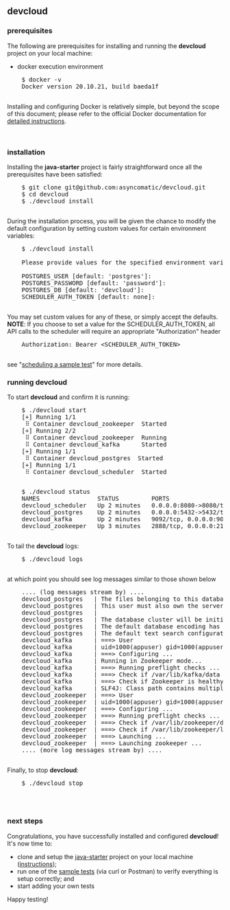 ## devcloud


### prerequisites
The following are prerequisites for installing and running the **devcloud** project on your local machine:

- docker execution environment
<pre>
    $ docker -v
    Docker version 20.10.21, build baeda1f

</pre>

Installing and configuring Docker is relatively simple, but beyond the scope of this document; 
please refer to the official Docker documentation for [detailed instructions](https://docs.docker.com/get-docker/).

&nbsp;
### installation
Installing the **java-starter** project is fairly straightforward once all the prerequisites have been satisfied:
<pre>
    $ git clone git@github.com:asyncomatic/devcloud.git
    $ cd devcloud
    $ ./devcloud install

</pre>

During the installation process, you will be given the chance to modify the default configuration by setting custom 
values for certain environment variables:
<pre>
    $ ./devcloud install

    Please provide values for the specified environment variables, or hit &lt;Enter&gt; to accept the defaults:

    POSTGRES_USER [default: 'postgres']:
    POSTGRES_PASSWORD [default: 'password']:
    POSTGRES_DB [default: 'devcloud']:
    SCHEDULER_AUTH_TOKEN [default: none]:

</pre>

You may set custom values for any of these, or simply accept the defaults. **NOTE**: If you choose to set a value for the SCHEDULER_AUTH_TOKEN, all API calls to the scheduler will require an 
appropriate "Authorization" header
<pre>
    Authorization: Bearer &lt;SCHEDULER_AUTH_TOKEN&gt;

</pre>

see "[scheduling a sample test](https://github.com/asyncomatic/java-starter/blob/main/README.md#scheduling-a-sample-test)" 
for more details.

### running devcloud
To start **devcloud** and confirm it is running:
<pre>
    $ ./devcloud start
    [+] Running 1/1
     ⠿ Container devcloud_zookeeper  Started
    [+] Running 2/2
     ⠿ Container devcloud_zookeeper  Running
     ⠿ Container devcloud_kafka      Started
    [+] Running 1/1
     ⠿ Container devcloud_postgres  Started
    [+] Running 1/1
     ⠿ Container devcloud_scheduler  Started

</pre>
<pre>
    $ ./devcloud status
    NAMES                STATUS         PORTS
    devcloud_scheduler   Up 2 minutes   0.0.0.0:8080->8080/tcp
    devcloud_postgres    Up 2 minutes   0.0.0.0:5432->5432/tcp
    devcloud_kafka       Up 2 minutes   9092/tcp, 0.0.0.0:9094->9094/tcp
    devcloud_zookeeper   Up 3 minutes   2888/tcp, 0.0.0.0:2181->2181/tcp, 3888/tcp

</pre>

To tail the **devcloud** logs:
<pre>
    $ ./devcloud logs

</pre>

at which point you should see log messages similar to those shown below
<pre>
    .... (log messages stream by) ....
    devcloud_postgres   | The files belonging to this database system will be owned by user "postgres".
    devcloud_postgres   | This user must also own the server process.
    devcloud_postgres   | 
    devcloud_postgres   | The database cluster will be initialized with locale "en_US.utf8".
    devcloud_postgres   | The default database encoding has accordingly been set to "UTF8".
    devcloud_postgres   | The default text search configuration will be set to "english".
    devcloud_kafka      | ===> User
    devcloud_kafka      | uid=1000(appuser) gid=1000(appuser) groups=1000(appuser)
    devcloud_kafka      | ===> Configuring ...
    devcloud_kafka      | Running in Zookeeper mode...
    devcloud_kafka      | ===> Running preflight checks ... 
    devcloud_kafka      | ===> Check if /var/lib/kafka/data is writable ...
    devcloud_kafka      | ===> Check if Zookeeper is healthy ...
    devcloud_kafka      | SLF4J: Class path contains multiple SLF4J bindings.
    devcloud_zookeeper  | ===> User
    devcloud_zookeeper  | uid=1000(appuser) gid=1000(appuser) groups=1000(appuser)
    devcloud_zookeeper  | ===> Configuring ...
    devcloud_zookeeper  | ===> Running preflight checks ... 
    devcloud_zookeeper  | ===> Check if /var/lib/zookeeper/data is writable ...
    devcloud_zookeeper  | ===> Check if /var/lib/zookeeper/log is writable ...
    devcloud_zookeeper  | ===> Launching ... 
    devcloud_zookeeper  | ===> Launching zookeeper ... 
    .... (more log messages stream by) ....

</pre>

Finally, to stop **devcloud**:
<pre>
    $ ./devcloud stop

</pre>

&nbsp;

### next steps
Congratulations, you have successfully installed and configured **devcloud**! It's now time to:

- clone and setup the [java-starter](https://github.com/asyncomatic/java-starter/) project on your local machine
  ([instructions](https://github.com/asyncomatic/java-starter/blob/main/README.md));
- run one of the [sample tests](https://github.com/asyncomatic/java-starter/tree/main/src/main/java/io/github/asyncomatic/starter/examples/tests) 
(via curl or Postman) to verify everything is setup correctly; and
- start adding your own tests

Happy testing!



